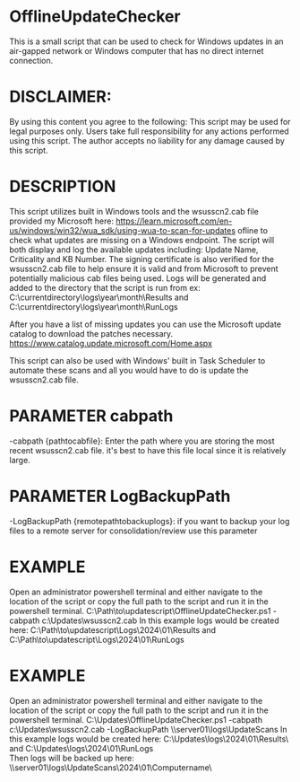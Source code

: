 # OfflineUpdateChecker
 This is a small script that can be used to check for Windows updates in an air-gapped network or Windows computer that has no direct internet connection.

# DISCLAIMER:

 By using this content you agree to the following: This script may be used for legal purposes only. Users take full responsibility 
 for any actions performed using this script. The author accepts no liability for any damage caused by this script.  

# DESCRIPTION

 This script utilizes built in Windows tools and the wsusscn2.cab file provided my Microsoft here: https://learn.microsoft.com/en-us/windows/win32/wua_sdk/using-wua-to-scan-for-updates ofline to check what updates are missing on a Windows endpoint.
 The script will both display and log the available updates including: Update Name, Criticality and KB Number. 
 The signing certificate is also verified for the wsusscn2.cab file to help ensure it is valid and from Microsoft to prevent potentially malicious cab files being used. 
 Logs will be generated and added to the directory that the script is run from ex: C:\currentdirectory\logs\year\month\Results and C:\currentdirectory\logs\year\month\RunLogs

 After you have a list of missing updates you can use the Microsoft update catalog to download the patches necessary. 
 https://www.catalog.update.microsoft.com/Home.aspx

 This script can also be used with Windows' built in Task Scheduler to automate these scans and all you would have to do is update the wsusscn2.cab file.

# PARAMETER cabpath

 -cabpath {pathtocabfile}: Enter the path where you are storing the most recent wsusscn2.cab file. it's best to have this file local since it is relatively large.

# PARAMETER LogBackupPath

 -LogBackupPath {remotepathtobackuplogs}: if you want to backup your log files to a remote server for consolidation/review use this parameter

# EXAMPLE

 Open an administrator powershell terminal and either navigate to the location of the script or copy the full path to the script and run it in the powershell terminal.
 C:\Path\to\updatescript\OfflineUpdateChecker.ps1 -cabpath c:\Updates\wsusscn2.cab
 In this example logs would be created here: C:\Path\to\updatescript\Logs\2024\01\Results and C:\Path\to\updatescript\Logs\2024\01\RunLogs

# EXAMPLE

 Open an administrator powershell terminal and either navigate to the location of the script or copy the full path to the script and run it in the powershell terminal.
 C:\Updates\OfflineUpdateChecker.ps1 -cabpath c:\Updates\wsusscn2.cab -LogBackupPath \\\server01\logs\UpdateScans
 In this example logs would be created here: C:\Updates\logs\2024\01\Results\ and C:\Updates\logs\2024\01\RunLogs\
 Then logs will be backed up here: \\\server01\logs\UpdateScans\2024\01\Computername\
